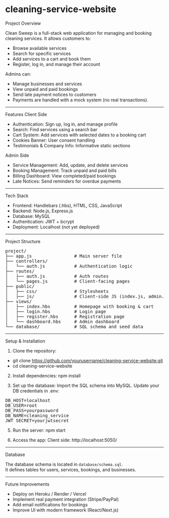 # cleaning-service-website
Project Overview

Clean Sweep is a full-stack web application for managing and booking cleaning services.
It allows customers to:
- Browse available services
- Search for specific services
- Add services to a cart and book them
- Register, log in, and manage their account
  
Admins can:
- Manage businesses and services
- View unpaid and paid bookings
- Send late payment notices to customers
- Payments are handled with a mock system (no real transactions).
------------------------------------------------------------------------------------------
Features
Client Side
- Authentication: Sign up, log in, and manage profile
- Search: Find services using a search bar
- Cart System: Add services with selected dates to a booking cart
- Cookies Banner: User consent handling
- Testimonials & Company Info: Informative static sections

Admin Side
- Service Management: Add, update, and delete services
- Booking Management: Track unpaid and paid bills
- Billing Dashboard: View completed/paid bookings
- Late Notices: Send reminders for overdue payments
------------------------------------------------------------------------------------------
Tech Stack
- Frontend: Handlebars (.hbs), HTML, CSS, JavaScript
- Backend: Node.js, Express.js
- Database: MySQL
- Authentication: JWT + bcrypt
- Deployment: Localhost (not yet deployed)
------------------------------------------------------------------------------------------
Project Structure 
<pre>
project/
├── app.js                # Main server file  
├── controllers/  
│   └── auth.js           # Authentication logic  
├── routes/  
│   ├── auth.js           # Auth routes  
│   └── pages.js          # Client-facing pages  
├── public/  
│   ├── css/              # Stylesheets  
│   ├── js/               # Client-side JS (index.js, admin.js, webpage.js)  
├── views/  
│   ├── index.hbs         # Homepage with booking & cart  
│   ├── login.hbs         # Login page  
│   ├── register.hbs      # Registration page  
│   └── dashboard.hbs     # Admin dashboard  
└── database/             # SQL schema and seed data  
</pre>
------------------------------------------------------------------------------------------
Setup & Installation

1. Clone the repository:
- git clone https://github.com/yourusername/cleaning-service-website.git
- cd cleaning-service-website

2. Install dependencies:
npm install

3. Set up the database:
Import the SQL schema into MySQL.
Update your DB credentials in .env:
<pre>
DB_HOST=localhost
DB_USER=root
DB_PASS=yourpassword
DB_NAME=cleaning_service
JWT_SECRET=yourjwtsecret
</pre>


5. Run the server:
npm start

6. Access the app:
Client side: http://localhost:5050/
------------------------------------------------------------------------------------------
Database  

The database schema is located in `database/schema.sql`.  
It defines tables for users, services, bookings, and businesses. 

------------------------------------------------------------------------------------------
Future Improvements
- Deploy on Heroku / Render / Vercel
- Implement real payment integration (Stripe/PayPal)
- Add email notifications for bookings
- Improve UI with modern framework (React/Next.js)

